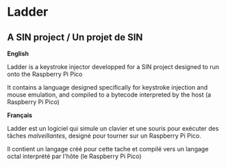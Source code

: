 # Ladder
## A SIN project / Un projet de SIN

**English**

Ladder is a keystroke injector developped for a SIN project designed to run onto the Raspberry Pi Pico

It contains a language designed specifically for keystroke injection and mouse emulation, and compiled to a bytecode interpreted by the host (a Raspberry Pi Pico)

**Français**

Ladder est un logiciel qui simule un clavier et une souris pour exécuter des tâches *malveillantes*, designé pour tourner sur un Raspberry Pi Pico.

Il contient un langage créé pour cette tache et compilé vers un langage octal interprété par l'hôte (le Raspberry Pi Pico)
